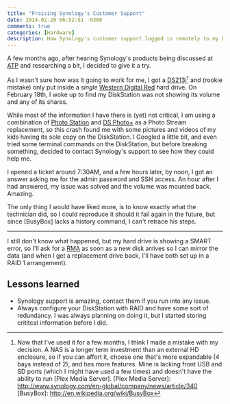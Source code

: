 ```yaml
---
title: "Praising Synology's Customer Support"
date: 2014-02-20 06:52:51 -0300
comments: true
categories: [Hardware]
description: How Synology's customer support logged in remotely to my DiskStation to fix a rare problem.
---
```

A few months ago, after hearing Synology's products being discussed at [ATP] and researching a bit, I decided to give it a try. 

As I wasn't sure how was it going to work for me, I got a [DS213j][][^ChooseWisely] and (rookie mistake) only put inside a _single_ [Western Digital Red] hard drive. On February 18th, I woke up to find my DiskStation was not showing its volume and any of its shares.

While most of the information I have there is (yet) not critical, I am using a combination of [Photo Station] and [DS Photo+] as a Photo Stream replacement, so this crash found me with some pictures and videos of my kids having its sole copy on the DiskStation. 
I Googled a little bit, and even tried some terminal commands on the DiskStation, but before breaking something, decided to contact Synology's support to see how they could help me.

I opened a ticket around 7:30AM, and a few hours later, by noon, I got an answer asking me for the admin password and SSH access. An hour after I had answered, my issue was solved and the volume was mounted back. Amazing.

The only thing I would have liked more, is to know exactly what the technician did, so I could reproduce it should it fail again in the future, but since [BusyBox] lacks a history command, I can't retrace his steps.

---

I still don't know what happened, but my hard drive is showing a SMART error, so I'll ask for a [RMA] as soon as a new disk arrives so I can mirror the data (and when I get a replacement drive back, I'll have both set up in a RAID 1 arrangement).

## Lessons learned

* Synology support is amazing, contact them if you run into any issue.
* Always configure your DiskStation with RAID and have some sort of redundancy. I was always planning on doing it, but I started storing crititcal information before I did.

[ATP]: http://atp.fm/episodes/29-computerized-garden-gnome
[DS213j]: http://www.amazon.com/gp/product/B00CRB9CK4/ref=as_li_ss_tl?ie=UTF8&camp=1789&creative=390957&creativeASIN=B00CRB9CK4&linkCode=as2&tag=pablinorg-20
[Western Digital Red]: http://www.amazon.com/gp/product/B00EHBERSE/ref=as_li_ss_tl?ie=UTF8&camp=1789&creative=390957&creativeASIN=B00EHBERSE&linkCode=as2&tag=pablinorg-20
[Photo Station]: http://www.synology.com/en-us/dsm/home_multimedia_photo_station
[DS Photo+]: https://itunes.apple.com/us/app/ds-photo+/id321493106?mt=8
[RMA]: http://en.wikipedia.org/wiki/Return_merchandise_authorization
[^ChooseWisely]: Now that I've used it for a few months, I think I made a mistake with my decision. A NAS is a longer term investment than an external HD enclosure, so if you can affort it, choose one that's more expandable (4 bays instead of 2), and has more features. Mine is lacking front USB and SD ports (which I might have used a few times) and doesn't have the ability to run [Plex Media Server].
[Plex Media Server]: http://www.synology.com/en-global/company/news/article/340
[BusyBox]: http://en.wikipedia.org/wiki/BusyBox